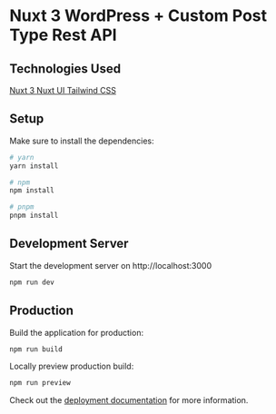 # Nuxt 3 WordPress + Custom Post Type Rest API 

## Technologies Used
 [Nuxt 3 ](https://nuxt.com/)
 [Nuxt UI ](https://ui.nuxt.com/)
 [Tailwind CSS](https://tailwindcss.com/) 

## Setup

Make sure to install the dependencies:

```bash
# yarn
yarn install

# npm
npm install

# pnpm
pnpm install
```

## Development Server

Start the development server on http://localhost:3000

```bash
npm run dev
```

## Production

Build the application for production:

```bash
npm run build
```

Locally preview production build:

```bash
npm run preview
```

Check out the [deployment documentation](https://nuxt.com/docs/getting-started/deployment) for more information.
